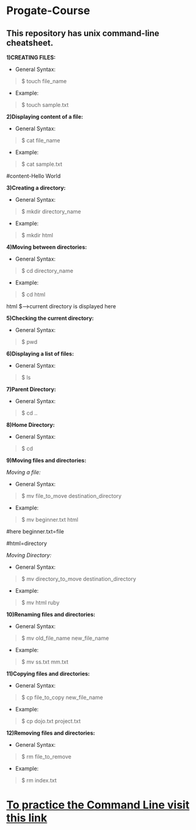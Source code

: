# Progate-Course

## This repository has unix command-line cheatsheet.

**1)CREATING FILES:**

- General Syntax:

> $ touch file_name

- Example:

> $ touch sample.txt

**2)Displaying content of a file:**

- General Syntax:

> $ cat file_name

- Example:

> $ cat sample.txt

#content-Hello World

**3)Creating a directory:**

- General Syntax:

> $ mkdir directory_name

- Example:

> $ mkdir html

**4)Moving between directories:**

- General Syntax:

> $ cd directory_name

- Example:

> $ cd html

html $-->current directory is displayed here

**5)Checking the current directory:**

- General Syntax:

> $ pwd

**6)Displaying a list of files:**

- General Syntax:

> $ ls

**7)Parent Directory:**

- General Syntax:

> $ cd ..

**8)Home Directory:**

- General Syntax:

> $ cd

**9)Moving files and directories:**

*Moving a file:*

- General Syntax:

> $ mv file_to_move destination_directory

- Example:

> $ mv beginner.txt html

#here beginner.txt=file

#html=directory

*Moving Directory:*

- General Syntax:

> $ mv directory_to_move destination_directory

- Example:

> $ mv html ruby

**10)Renaming files and directories:**

- General Syntax:

> $ mv old_file_name new_file_name

- Example:

> $ mv ss.txt mm.txt

**11)Copying files and directories:**

- General Syntax:

> $ cp file_to_copy new_file_name

- Example:

> $ cp dojo.txt project.txt

**12)Removing files and directories:**

- General Syntax:

> $ rm file_to_remove

- Example:

> $ rm index.txt

# [To practice the Command Line visit this link](https://progate.com/commandline/study/1/13#/32)


